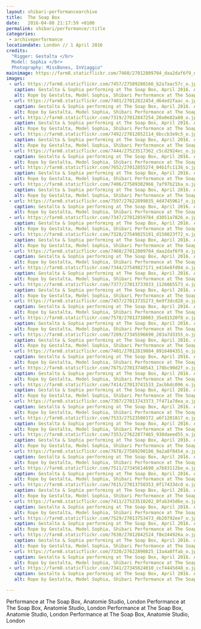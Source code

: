 ```yaml
---
layout: shibari-performancearchive
title:  The Soap Box
date:   2016-04-08 21:17:59 +0100
permalink: shibari/performance/:title
categories:
 - archiveperformance
locationdate: London // 1 April 2016
credits:
  "Rigger: Gestalta </br>
  Model: Sophia </br>
  Photography: MissBones, InViaggio"
mainimage: https://farm8.staticflickr.com/7460/27012809704_daa2daf6f9_o.jpg
images:
 - url: https://farm8.staticflickr.com/7457/27589280166_b2a7aac57c_o.jpg
   caption: Gestalta & Sophia performing at The Soap Box, April 2016. Anatomie Studio, London
   alt: Rope by Gestalta, Model Sophia, Shibari Performance at The Soap Box, Anatomie Studio London
 - url: https://farm8.staticflickr.com/7401/27012822454_d64ed2faac_o.jpg
   caption: Gestalta & Sophia performing at The Soap Box, April 2016. Anatomie Studio, London
   alt: Rope by Gestalta, Model Sophia, Shibari Performance at The Soap Box, Anatomie Studio London
 - url: https://farm8.staticflickr.com/7319/27012847254_20a0e82a80_o.jpg
   caption: Gestalta & Sophia performing at The Soap Box, April 2016. Anatomie Studio, London
   alt: Rope by Gestalta, Model Sophia, Shibari Performance at The Soap Box, Anatomie Studio London
 - url: https://farm8.staticflickr.com/7492/27012852114_6bccb3e9c5_o.jpg
   caption: Gestalta & Sophia performing at The Soap Box, April 2016. Anatomie Studio, London
   alt: Rope by Gestalta, Model Sophia, Shibari Performance at The Soap Box, Anatomie Studio London
 - url: https://farm8.staticflickr.com/7444/27523517362_c5cd2924ec_o.jpg
   caption: Gestalta & Sophia performing at The Soap Box, April 2016. Anatomie Studio, London
   alt: Rope by Gestalta, Model Sophia, Shibari Performance at The Soap Box, Anatomie Studio London
 - url: https://farm8.staticflickr.com/7652/27012855274_04b1fc1136_o.jpg
   caption: Gestalta & Sophia performing at The Soap Box, April 2016. Anatomie Studio, London
   alt: Rope by Gestalta, Model Sophia, Shibari Performance at The Soap Box, Anatomie Studio London
 - url: https://farm8.staticflickr.com/7406/27589302966_7af97b21ba_o.jpg
   caption: Gestalta & Sophia performing at The Soap Box, April 2016. Anatomie Studio, London
   alt: Rope by Gestalta, Model Sophia, Shibari Performance at The Soap Box, Anatomie Studio London
 - url: https://farm8.staticflickr.com/7597/27622899035_4d4745961f_o.jpg
   caption: Gestalta & Sophia performing at The Soap Box, April 2016. Anatomie Studio, London
   alt: Rope by Gestalta, Model Sophia, Shibari Performance at The Soap Box, Anatomie Studio London
 - url: https://farm8.staticflickr.com/7347/27012859784_d3051a7826_o.jpg
   caption: Gestalta & Sophia performing at The Soap Box, April 2016. Anatomie Studio, London
   alt: Rope by Gestalta, Model Sophia, Shibari Performance at The Soap Box, Anatomie Studio London
 - url: https://farm8.staticflickr.com/7328/27549825191_d150023f72_o.jpg
   caption: Gestalta & Sophia performing at The Soap Box, April 2016. Anatomie Studio, London
   alt: Rope by Gestalta, Model Sophia, Shibari Performance at The Soap Box, Anatomie Studio London
 - url: https://farm8.staticflickr.com/7460/27012809704_daa2daf6f9_o.jpg
   caption: Gestalta & Sophia performing at The Soap Box, April 2016. Anatomie Studio, London
   alt: Rope by Gestalta, Model Sophia, Shibari Performance at The Soap Box, Anatomie Studio London
 - url: https://farm8.staticflickr.com/7344/27549827171_e416e8fd04_o.jpg
   caption: Gestalta & Sophia performing at The Soap Box, April 2016. Anatomie Studio, London
   alt: Rope by Gestalta, Model Sophia, Shibari Performance at The Soap Box, Anatomie Studio London
 - url: https://farm8.staticflickr.com/7377/27013733933_1126065573_o.jpg
   caption: Gestalta & Sophia performing at The Soap Box, April 2016. Anatomie Studio, London
   alt: Rope by Gestalta, Model Sophia, Shibari Performance at The Soap Box, Anatomie Studio London
 - url: https://farm8.staticflickr.com/7457/27013735273_6e9f3dcd28_o.jpg
   caption: Gestalta & Sophia performing at The Soap Box, April 2016. Anatomie Studio, London
   alt: Rope by Gestalta, Model Sophia, Shibari Performance at The Soap Box, Anatomie Studio London
 - url: https://farm8.staticflickr.com/7578/27013738003_35e81520f8_o.jpg
   caption: Gestalta & Sophia performing at The Soap Box, April 2016. Anatomie Studio, London
   alt: Rope by Gestalta, Model Sophia, Shibari Performance at The Soap Box, Anatomie Studio London
 - url: https://farm8.staticflickr.com/7289/27345596690_203a7d3355_o.jpg
   caption: Gestalta & Sophia performing at The Soap Box, April 2016. Anatomie Studio, London
   alt: Rope by Gestalta, Model Sophia, Shibari Performance at The Soap Box, Anatomie Studio London
 - url: https://farm8.staticflickr.com/7401/27012819084_8916404351_o.jpg
   caption: Gestalta & Sophia performing at The Soap Box, April 2016. Anatomie Studio, London
   alt: Rope by Gestalta, Model Sophia, Shibari Performance at The Soap Box, Anatomie Studio London
 - url: https://farm8.staticflickr.com/7675/27013740543_178bc90d2f_o.jpg
   caption: Gestalta & Sophia performing at The Soap Box, April 2016. Anatomie Studio, London
   alt: Rope by Gestalta, Model Sophia, Shibari Performance at The Soap Box, Anatomie Studio London
 - url: https://farm8.staticflickr.com/7414/27013741533_2acbbdc096_o.jpg
   caption: Gestalta & Sophia performing at The Soap Box, April 2016. Anatomie Studio, London
   alt: Rope by Gestalta, Model Sophia, Shibari Performance at The Soap Box, Anatomie Studio London
 - url: https://farm8.staticflickr.com/7307/27013743373_7f471a7dea_o.jpg
   caption: Gestalta & Sophia performing at The Soap Box, April 2016. Anatomie Studio, London
   alt: Rope by Gestalta, Model Sophia, Shibari Performance at The Soap Box, Anatomie Studio London
 - url: https://farm8.staticflickr.com/7533/27523500372_a6f1201817_o.jpg
   caption: Gestalta & Sophia performing at The Soap Box, April 2016. Anatomie Studio, London
   alt: Rope by Gestalta, Model Sophia, Shibari Performance at The Soap Box, Anatomie Studio London
 - url: https://farm8.staticflickr.com/7353/27622877465_938daeed55_o.jpg
   caption: Gestalta & Sophia performing at The Soap Box, April 2016. Anatomie Studio, London
   alt: Rope by Gestalta, Model Sophia, Shibari Performance at The Soap Box, Anatomie Studio London
 - url: https://farm8.staticflickr.com/7678/27589290186_9a2a8f8454_o.jpg
   caption: Gestalta & Sophia performing at The Soap Box, April 2016. Anatomie Studio, London
   alt: Rope by Gestalta, Model Sophia, Shibari Performance at The Soap Box, Anatomie Studio London
 - url: https://farm8.staticflickr.com/7511/27345614690_a7b83112be_o.jpg
   caption: Gestalta & Sophia performing at The Soap Box, April 2016. Anatomie Studio, London
   alt: Rope by Gestalta, Model Sophia, Shibari Performance at The Soap Box, Anatomie Studio London
 - url: https://farm8.staticflickr.com/7615/27013750353_0f17433dc0_o.jpg
   caption: Gestalta & Sophia performing at The Soap Box, April 2016. Anatomie Studio, London
   alt: Rope by Gestalta, Model Sophia, Shibari Performance at The Soap Box, Anatomie Studio London
 - url: https://farm8.staticflickr.com/7411/27523510202_0fab345d6e_o.jpg
   caption: Gestalta & Sophia performing at The Soap Box, April 2016. Anatomie Studio, London
   alt: Rope by Gestalta, Model Sophia, Shibari Performance at The Soap Box, Anatomie Studio London
 - url: https://farm8.staticflickr.com/7529/27013753473_4b20792ee7_o.jpg
   caption: Gestalta & Sophia performing at The Soap Box, April 2016. Anatomie Studio, London
   alt: Rope by Gestalta, Model Sophia, Shibari Performance at The Soap Box, Anatomie Studio London
 - url: https://farm8.staticflickr.com/7630/27012842524_f8e244926a_o.jpg
   caption: Gestalta & Sophia performing at The Soap Box, April 2016. Anatomie Studio, London
   alt: Rope by Gestalta, Model Sophia, Shibari Performance at The Soap Box, Anatomie Studio London
 - url: https://farm8.staticflickr.com/7320/27622890825_13a4a8ffab_o.jpg
   caption: Gestalta & Sophia performing at The Soap Box, April 2016. Anatomie Studio, London
   alt: Rope by Gestalta, Model Sophia, Shibari Performance at The Soap Box, Anatomie Studio London
 - url: https://farm8.staticflickr.com/7341/27345624010_ccf4445d48_o.jpg
   caption: Gestalta & Sophia performing at The Soap Box, April 2016. Anatomie Studio, London
   alt: Rope by Gestalta, Model Sophia, Shibari Performance at The Soap Box, Anatomie Studio London

---
```



Performance at The Soap Box, Anatomie Studio, London Performance at The Soap Box, Anatomie Studio, London Performance at The Soap Box, Anatomie Studio, London Performance at The Soap Box, Anatomie Studio, London
